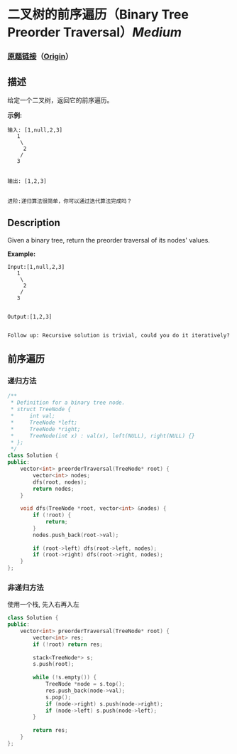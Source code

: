 # 二叉树的前序遍历（Binary Tree Preorder Traversal）*Medium*
### [原题链接](https://leetcode-cn.com/problems/binary-tree-preorder-traversal)（[Origin](https://leetcode.com/problems/binary-tree-preorder-traversal)）
## 描述
给定一个二叉树，返回它的前序遍历。

**示例:**
```
输入: [1,null,2,3]  
   1
    \
     2
    /
   3 


输出: [1,2,3]


进阶:递归算法很简单，你可以通过迭代算法完成吗？
```

## Description
Given a binary tree, return the preorder traversal of its nodes&#39; values.

**Example:**
```
Input:[1,null,2,3]
   1
    \
     2
    /
   3


Output:[1,2,3]


Follow up: Recursive solution is trivial, could you do it iteratively?
```


## 前序遍历
### 递归方法
```c++
/**
 * Definition for a binary tree node.
 * struct TreeNode {
 *     int val;
 *     TreeNode *left;
 *     TreeNode *right;
 *     TreeNode(int x) : val(x), left(NULL), right(NULL) {}
 * };
 */
class Solution {
public:
    vector<int> preorderTraversal(TreeNode* root) {
        vector<int> nodes;
        dfs(root, nodes);
        return nodes;
    }
    
    void dfs(TreeNode *root, vector<int> &nodes) {
        if (!root) {
            return;
        }
        nodes.push_back(root->val);
        
        if (root->left) dfs(root->left, nodes);
        if (root->right) dfs(root->right, nodes);
    }
};
```
### 非递归方法
使用一个栈, 先入右再入左
```c++
class Solution {
public:
    vector<int> preorderTraversal(TreeNode* root) {
        vector<int> res;
        if (!root) return res;
        
        stack<TreeNode*> s;
        s.push(root);
        
        while (!s.empty()) {
            TreeNode *node = s.top();
            res.push_back(node->val);
            s.pop();
            if (node->right) s.push(node->right);
            if (node->left) s.push(node->left);
        }
        
        return res;
    }
};
```
